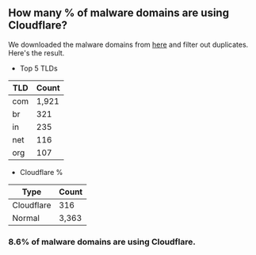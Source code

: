 ## How many % of malware domains are using Cloudflare?


We downloaded the malware domains from [here](https://urlhaus.abuse.ch) and filter out duplicates.
Here's the result.


[//]: # (start replacement)


- Top 5 TLDs

| TLD | Count |
| --- | --- |
| com | 1,921 |
| br | 321 |
| in | 235 |
| net | 116 |
| org | 107 |


- Cloudflare %

| Type | Count |
| --- | --- |
| Cloudflare | 316 |
| Normal | 3,363 |


### 8.6% of malware domains are using Cloudflare.